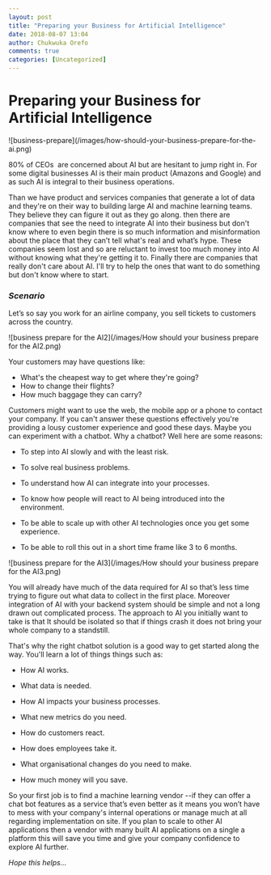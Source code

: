 ```yaml
---
layout: post
title: "Preparing your Business for Artificial Intelligence"
date: 2018-08-07 13:04
author: Chukwuka Orefo
comments: true
categories: [Uncategorized]
---
```

# __Preparing your Business for Artificial Intelligence__

<div>![business-prepare](/images/how-should-your-business-prepare-for-the-ai.png)</div>

80% of CEOs  are concerned about AI but are hesitant to jump right in. For some digital businesses AI is their main product (Amazons and Google) and as such AI is integral to their business operations.

Than we have product and services companies that generate a lot of data and they're on their way to building large AI and machine learning teams. They believe they can figure it out as they go along. then there are companies that see the need to integrate AI into their business but don't know where to even begin there is so much information and misinformation about the place that they can’t tell what's real and what’s hype. These companies seem lost and so are reluctant to invest too much money into AI without knowing what they're getting it to. Finally there are companies that really don't care about AI.
I'll try to help the ones that want to do something but don't know where to start.

### _Scenario_

Let’s so say you work for an airline company, you sell tickets to customers across the country.

<div>![business prepare for the AI2](/images/How should your business prepare for the AI2.png)</div>

Your customers may have questions like:
<ul>
	<li>What's the cheapest way to get where they're going?</li>
	<li>How to change their flights?</li>
	<li>How much baggage they can carry?</li>
</ul>
Customers might want to use the web, the mobile app or a phone to contact your company. If you can't answer these questions effectively you're providing a lousy customer experience and good these days. Maybe you can experiment with a chatbot. Why a chatbot? Well here are some reasons:
<ul>
	<li>To step into AI slowly and with the least risk.</li>
</ul>
<ul>
	<li>To solve real business problems.</li>
</ul>
<ul>
	<li>To understand how AI can integrate into your processes.</li>
</ul>
<ul>
	<li>To know how people will react to AI being introduced into the environment.</li>
</ul>
<ul>
	<li>To be able to scale up with other AI technologies once you get some experience.</li>
</ul>
<ul>
	<li>To be able to roll this out in a short time frame like 3 to 6 months.</li>
</ul>

![business prepare for the AI3](/images/How should your business prepare for the AI3.png)

You will already have much of the data required for AI so that’s less time trying to figure out what data to collect in the first place. Moreover integration of AI with your backend system should be simple and not a long drawn out complicated process. The approach to AI you initially want to take is that It should be isolated so that if things crash it does not bring your whole company to a standstill.

That's why the right chatbot solution is a good way to get started along the way. You'll learn a lot of things things such as:
<ul>
	<li>How AI works.</li>
</ul>
<ul>
	<li>What data is needed.</li>
</ul>
<ul>
	<li>How AI impacts your business processes.</li>
</ul>
<ul>
	<li>What new metrics do you need.</li>
</ul>
<ul>
	<li>How do customers react.</li>
</ul>
<ul>
	<li>How does employees take it.</li>
</ul>
<ul>
	<li>What organisational changes do you need to make.</li>
</ul>
<ul>
	<li>How much money will you save.</li>
</ul>
So your first job is to find a machine learning vendor --if they can offer a chat bot features as a service that’s even better as it means you won’t have to mess with your company's internal operations or manage much at all regarding implementation on site. If you plan to scale to other AI applications then  a vendor with many built AI applications on a single a platform this will save you time and give your company confidence to explore AI further.

_Hope this helps..._
